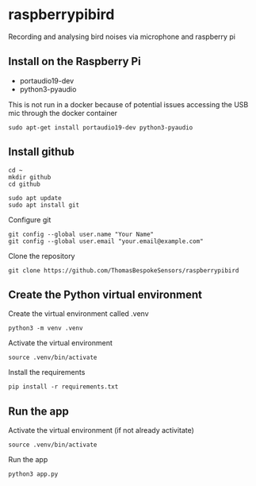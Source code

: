 # raspberrypibird
Recording and analysing bird noises via microphone and raspberry pi

## Install on the Raspberry Pi

- portaudio19-dev 
- python3-pyaudio

This is not run in a docker because of potential issues accessing the USB mic through the docker container

```sudo apt-get install portaudio19-dev python3-pyaudio```

## Install github

```
cd ~
mkdir github
cd github
```

```
sudo apt update
sudo apt install git
```

Configure git

```
git config --global user.name "Your Name"
git config --global user.email "your.email@example.com"
```

Clone the repository
```
git clone https://github.com/ThomasBespokeSensors/raspberrypibird
```

## Create the Python virtual environment

Create the virtual environment called .venv 
```
python3 -m venv .venv
```

Activate the virtual environment
```
source .venv/bin/activate
```

Install the requirements
```
pip install -r requirements.txt
```

## Run the app
Activate the virtual environment (if not already activitate)
```
source .venv/bin/activate
```
Run the app
```
python3 app.py
```